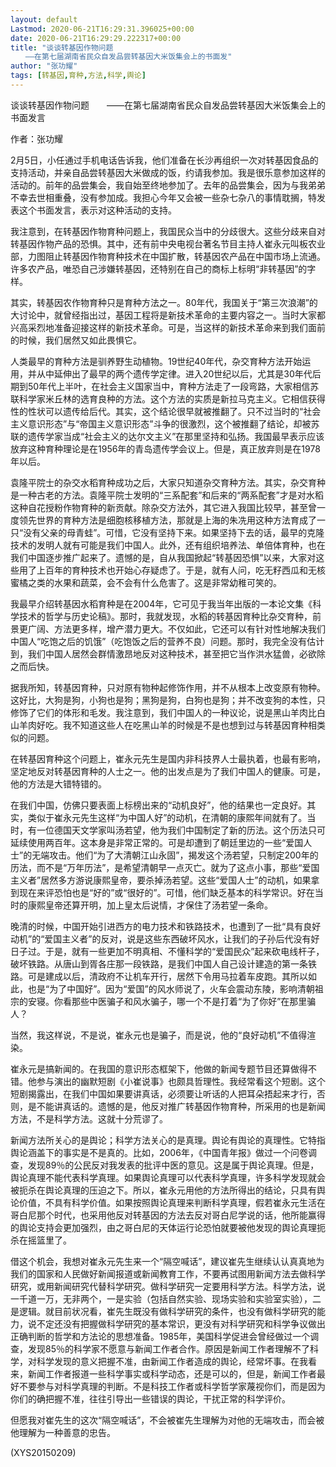 ```yaml
---
layout: default
Lastmod: 2020-06-21T16:29:31.396025+00:00
date: 2020-06-21T16:29:29.222317+00:00
title: "谈谈转基因作物问题
　　——在第七届湖南省民众自发品尝转基因大米饭集会上的书面发"
author: "张功耀"
tags: [转基因,育种,方法,科学,舆论]
---
```


谈谈转基因作物问题　　——在第七届湖南省民众自发品尝转基因大米饭集会上的书面发言

作者：张功耀

2月5日，小任通过手机电话告诉我，他们准备在长沙再组织一次对转基因食品的支持活动，并亲自品尝转基因大米做成的饭，约请我参加。我是很乐意参加这样的活动的。前年的品尝集会，我自始至终地参加了。去年的品尝集会，因为与我弟弟不幸去世相重叠，没有参加成。我担心今年又会被一些杂七杂八的事情耽搁，特发表这个书面发言，表示对这种活动的支持。

我注意到，在转基因作物育种问题上，我国民众当中的分歧很大。这些分歧来自对转基因作物产品的恐惧。其中，还有前中央电视台著名节目主持人崔永元叫板农业部，力图阻止转基因作物育种技术在中国扩散，转基因农产品在中国市场上流通。许多农产品，唯恐自己涉嫌转基因，还特别在自己的商标上标明“非转基因”的字样。

其实，转基因农作物育种只是育种方法之一。80年代，我国关于“第三次浪潮”的大讨论中，就曾经指出过，基因工程将是新技术革命的主要内容之一。当时大家都兴高采烈地准备迎接这样的新技术革命。可是，当这样的新技术革命来到我们面前的时候，我们居然又如此畏惧它。

人类最早的育种方法是驯养野生动植物。19世纪40年代，杂交育种方法开始运用，并从中延伸出了最早的两个遗传学定律。进入20世纪以后，尤其是30年代后期到50年代上半叶，在社会主义国家当中，育种方法走了一段弯路，大家相信苏联科学家米丘林的选育良种的方法。这个方法的实质是新拉马克主义。它相信获得性的性状可以遗传给后代。其实，这个结论很早就被推翻了。只不过当时的“社会主义意识形态”与“帝国主义意识形态”斗争的很激烈，这个被推翻了结论，却被苏联的遗传学家当成“社会主义的达尔文主义”在那里坚持和弘扬。我国最早表示应该放弃这种育种理论是在1956年的青岛遗传学会议上。但是，真正放弃则是在1978年以后。

袁隆平院士的杂交水稻育种成功之后，大家只知道杂交育种方法。其实，杂交育种是一种古老的方法。袁隆平院士发明的“三系配套”和后来的“两系配套”才是对水稻这种自花授粉作物育种的新贡献。除杂交方法外，其它进入我国比较早，甚至曾一度领先世界的育种方法是细胞核移植方法，那就是上海的朱冼用这种方法育成了一只“没有父亲的母青蛙”。可惜，它没有坚持下来。如果坚持下去的话，最早的克隆技术的发明人就有可能是我们中国人。此外，还有组织培养法、单倍体育种，也在我们中国逐步推广起来了。遗憾的是，自从我国掀起“转基因恐惧”以来，大家对这些用了上百年的育种技术也开始心存疑虑了。于是，就有人问，吃无籽西瓜和无核蜜橘之类的水果和蔬菜，会不会有什么危害了。这是非常幼稚可笑的。

我最早介绍转基因水稻育种是在2004年，它可见于我当年出版的一本论文集《科学技术的哲学与历史论稿》。那时，我就发现，水稻的转基因育种比杂交育种，前景更广阔、方法更多样，增产潜力更大。不仅如此，它还可以有针对性地解决我们中国人“吃饱之后的饥饿”（吃饱饭之后的营养不良）问题。那时，我完全没有估计到，我们中国人居然会群情激昂地反对这种技术，甚至把它当作洪水猛兽，必欲除之而后快。

据我所知，转基因育种，只对原有物种起修饰作用，并不从根本上改变原有物种。这好比，大狗是狗，小狗也是狗；黑狗是狗，白狗也是狗；并不改变狗的本性，只修饰了它们的体形和毛发。我注意到，我们中国人的一种议论，说是黑山羊肉比白山羊肉好吃。我不知道这些人在吃黑山羊的时候是不是也想到过与转基因育种相类似的问题。

在转基因育种这个问题上，崔永元先生是国内非科技界人士最执着，也最有影响，坚定地反对转基因育种的人士之一。他的出发点是为了我们中国人的健康。可是，他的方法是大错特错的。

在我们中国，仿佛只要表面上标榜出来的“动机良好”，他的结果也一定良好。其实，类似于崔永元先生这样“为中国人好”的动机，在清朝的康熙年间就有了。当时，有一位德国天文学家叫汤若望，他为我们中国制定了新的历法。这个历法只可延续使用两百年。这本身是非常正常的。可是却遭到了朝廷里边的一些“爱国人士”的无端攻击。他们“为了大清朝江山永固”，揭发这个汤若望，只制定200年的历法，而不是“万年历法”，是希望清朝早一点灭亡。就为了这点小事，那些“爱国主义者”居然多方游说康熙皇帝，要杀掉汤若望。这些“爱国人士”的动机，如果拿到现在来评恐怕也是“好的”或“很好的”。可惜，他们缺乏基本的科学常识。好在当时的康熙皇帝还算开明，加上皇太后说情，才保住了汤若望一条命。

晚清的时候，中国开始引进西方的电力技术和铁路技术，也遭到了一批“具有良好动机”的“爱国主义者”的反对，说是这些东西破坏风水，让我们的子孙后代没有好日子过。于是，就有一些更加不明真相、不懂科学的“爱国民众”起来砍电线杆子，破坏铁路。从唐山到胥各庄那一段铁路，是我们中国人自己设计建造的第一条铁路。可是建成以后，清政府不让机车开行，居然下令用马拉着车皮跑。其所以如此，也是“为了中国好”。因为“爱国”的风水师说了，火车会震动东陵，影响清朝祖宗的安寝。你看那些中医骗子和风水骗子，哪一个不是打着“为了你好”在那里骗人？

当然，我这样说，不是说，崔永元也是骗子，而是说，他的“良好动机”不值得渲染。

崔永元是搞新闻的。在我国的意识形态框架下，他做的新闻专题节目还算做得不错。他参与演出的幽默短剧《小崔说事》也颇具哲理性。我经常看这个短剧。这个短剧揭露出，在我们中国如果要讲真话，必须要让听话的人把耳朵捂起来才行，否则，是不能讲真话的。遗憾的是，他反对推广转基因作物育种，所采用的也是新闻方法，不是科学方法。这就十分荒谬了。

新闻方法所关心的是舆论；科学方法关心的是真理。舆论有舆论的真理性。它特指舆论涵盖下的事实是不是真的。比如，2006年，《中国青年报》做过一个问卷调查，发现89％的公民反对我发表的批评中医的意见。这是属于舆论真理。但是，舆论真理不能代表科学真理。如果舆论真理可以代表科学真理，许多科学发现就会被扼杀在舆论真理的压迫之下。所以，崔永元用他的方法所得出的结论，只具有舆论价值，不具有科学价值。如果按照舆论真理来判断科学真理，假若崔永元生活在哥白尼那个时代，也采用他反对转基因的方法去反对哥白尼学说的话，他所能赢得的舆论支持会更加强烈，由之哥白尼的天体运行论恐怕就要被他发现的舆论真理扼杀在摇篮里了。

借这个机会，我想对崔永元先生来一个“隔空喊话”，建议崔先生继续认认真真地为我们的国家和人民做好新闻报道或新闻教育工作，不要再试图用新闻方法去做科学研究，或用新闻研究代替科学研究。做科学研究一定要用科学方法。科学方法，说一千道一万，无非两个，一是实验（包括自然实验、现场实验和实验室实验），二是逻辑。就目前状况看，崔先生既没有做科学研究的条件，也没有做科学研究的能力，说不定还没有把握做科学研究的基本常识，更没有对科学研究和科学争议做出正确判断的哲学和方法论的思想准备。1985年，美国科学促进会曾经做过一个调查，发现85％的科学家不愿意与新闻工作者合作。原因是新闻工作者理解不了科学，对科学发现的意义把握不准，由新闻工作者造成的舆论，经常坏事。在我看来，新闻工作者报道一些科学事实或科学动态，还是可以的，但是，新闻工作者最好不要参与对科学真理的判断。不是科技工作者或科学哲学家蔑视你们，而是因为你们的确把握不准，往往引导出一些错误的舆论，干扰正常的科学评价。

但愿我对崔先生的这次“隔空喊话”，不会被崔先生理解为对他的无端攻击，而会被他理解为一种善意的忠告。

(XYS20150209)

